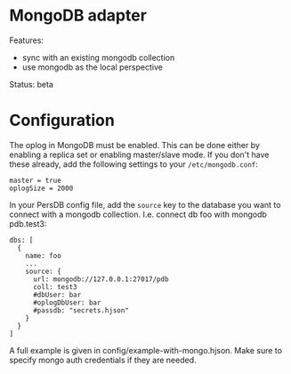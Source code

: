 # MongoDB adapter

Features:
* sync with an existing mongodb collection
* use mongodb as the local perspective

Status: beta

# Configuration

The oplog in MongoDB must be enabled. This can be done either by enabling a
replica set or enabling master/slave mode. If you don't have these already,
add the following settings to your `/etc/mongodb.conf`:
```
master = true
oplogSize = 2000
```

In your PersDB config file, add the `source` key to the database you want to
connect with a mongodb collection. I.e. connect db foo with mongodb pdb.test3:
```
dbs: [
  {
    name: foo
    ...
    source: {
      url: mongodb://127.0.0.1:27017/pdb
      coll: test3
      #dbUser: bar
      #oplogDbUser: bar
      #passdb: "secrets.hjson"
    }
  }
]
```

A full example is given in config/example-with-mongo.hjson. Make sure to specify
mongo auth credentials if they are needed.
